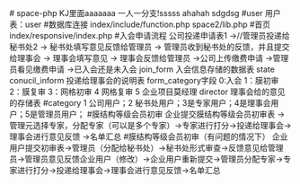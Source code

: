 ﻿﻿# space-php
KJ里面aaaaaaa
一人一分支!sssss
ahahah  sdgdsg
#user
用户表：user
#数据库连接
index/include/function.php
space2/lib.php
#首页
index/responsive/index.php
#入会申请流程
 公司投递申请表1 ->//管理员投递给秘书处2 -> 秘书处填写意见反馈给管理员 -> 管理员收到秘书处的反馈，并且提交给理事会 -> 理事会填写意见 -> 理事会反馈给管理员 ->公司上传缴费申请
 ->管理员看见缴费申请 ->已入会还是未入会
join_form  入会信息存储的数据表 state  
conucil_inform 投递给理事会的说明表  form_category字段 0:入会 1：膜初审 2：膜复审 3：网格初审 4 网格复审 5 企业项目莫经理
director 理事会给的意见的存储表
#category
 1 公司用户；2 秘书处用户；3是专家用户；4是理事会用户；5是管理员用户；
#膜结构等级会员初审
企业提交膜结构等级会员初审表 ->管理元选择专家，分配专家（可以是多个专家）->专家进行打分->投递给理事会->理事会进行意见反馈 ->名单汇总
#膜结构等级会员初审（有问题的情况下）
企业用户提交初审表->管理员（分配给秘书处）->秘书处形式审查->反馈意见给管理员->管理员意见反馈企业用户（修改）->企业用户重新提交->管理员分配专家->专家进行打分->投递给理事会->理事会进行意见反馈->名单汇总
